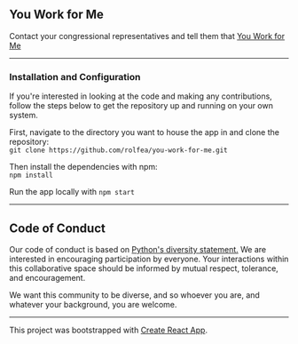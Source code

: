 ## **You Work for Me**
Contact your congressional representatives and tell them that
[You Work for Me](https://youworkforme.netlify.com)
___
### Installation and Configuration

If you're interested in looking at the code and making any contributions, follow the steps below to get the repository up and running on your own system.  

First, navigate to the directory you want to house the app in and clone the repository:  
`git clone https://github.com/rolfea/you-work-for-me.git `  

Then install the dependencies with npm:  
`npm install`  

Run the app locally with `npm start`
___  
## Code of Conduct
Our code of conduct is based on [Python's diversity statement.](https://www.python.org/community/diversity/) We are interested in encouraging participation by everyone. Your interactions within this collaborative space should be informed by mutual respect, tolerance, and encouragement.  

We want this community to be diverse, and so whoever you are, and whatever your background, you are welcome.
___

This project was bootstrapped with [Create React App](https://github.com/facebookincubator/create-react-app).
